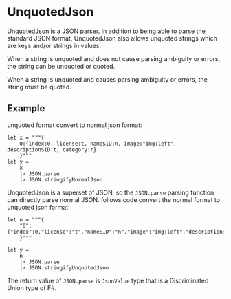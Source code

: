 # UnquotedJson

UnquotedJson is a JSON parser. In addition to being able to parse the standard JSON format, UnquotedJson also allows unquoted strings which are keys and/or strings in values.

When a string is unquoted and does not cause parsing ambiguity or errors, the string can be unquoted or quoted.

When a string is unquoted and causes parsing ambiguity or errors, the string must be quoted.

## Example

unquoted format convert to normal json format:

```F#
let x = """{
    0:{index:0, license:t, nameSID:n, image:"img:left", descriptionSID:t, category:r}
    }"""
let y = 
    x
    |> JSON.parse
    |> JSON.stringifyNormalJson
```

UnquotedJson is a superset of JSON, so the `JSON.parse` parsing function can directly parse normal JSON. follows code convert the normal format to unquoted json format:

```F#
let n = """{
    "0":{"index":0,"license":"t","nameSID":"n","image":"img:left","descriptionSID":"t","category":"r"}
    }"""

let y = 
    n
    |> JSON.parse
    |> JSON.stringifyUnquotedJson

```

The return value of `JSON.parse` is `JsonValue` type that is a Discriminated Union type of F#.
